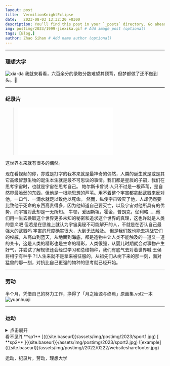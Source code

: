```yaml
---
layout: post
title:  VermilionKnightEclipse
date:   2023-08-03 13:32:20 +0300
description: You’ll find this post in your `_posts` directory. Go ahead and edit it and re-build the site to see your changes. # Add post description (optional)
img: postimg/2023/1999-jiexika.gif # Add image post (optional)
tags: [Blog,]
author: Zhao Sihan # Add name author (optional)
---
```


***

### 理想大学 ###
![xia-da]({{site.baseurl}}/assets/img/postimg/2023/xia-da.jpg)
我就来看看，六百余分的录取分数难望其顶背，但梦都做了还不做到头。🤔

***

### 纪录片 ###

> <iframe src="//player.bilibili.com/player.html?aid=52012946&bvid=BV1z4411Y7tX&cid=365220412&page=1" scrolling="no" border="0" frameborder="no" framespacing="0" allowfullscreen="true"> </iframe>

这世界本来就有很多的偶然。</p>
现在看视频的你，亦或是打字的我本来就是最神奇的偶然，人类的诞生就是或是其它高级智慧生物的诞生本生就是最不可思议的事情。我们都是星辰的子嗣，我们在思考宇宙时，也就是宇宙在思考自己。
帕尔斯卡曾说:人只不过是一根芦苇，是自然界最脆弱的东西，但他是一根能思想的芦苇。用不着整个宇宙都拿起武器来反对他，一口气、一滴水就足以致他以死命。
然而，纵使宇宙毁灭了他，人却仍然要比致他于死命的东西高贵得多，因为他知道自己要灭亡，以及宇宙对他所具有的优势，而宇宙对此却是一无所知。
牛顿，爱因斯坦，霍金，普朗克，伽利略……他们用一生去换取这个世界更多未知的秘密和追求这个世界的真理，这也许就是人类的意义吧
但若是在思维上就认为宇宙奥秘不可能解开的人，不就是在否认自己最强大的武器吗
宇宙的尺度确实很大，大到无法触及。
但是我们敢也能去挑战它们的权威，从高山到蓝天，从地面到海底，都是造物主让人类不能触及的一道又一道的关卡，这是人类的精彩也是生命的精彩，人类很强，从婴儿时期就会对事物产生好气，并尝试了解规律还会经过学习和总结物种，我们有底气去对着世界喊:王侯将相宁有种乎？!人生来就不是拿来被征服的，从祖先们从树下来的那一刻，面对猛兽的那一刻，对抗比自己更强的物种的思考就已经开始。

***

### 劳动 ###
半个月，凭借自己的努力工作，挣得了「月之始源与终焉」原画集.vol2一本
![yuanhuaji]({{site.baseurl}}/assets/img/postimg/2023/yuanhuaji.jpg)

***

### 运动 ###

<details><summary>点击展开</summary>
 <p>

![sport1]({{site.baseurl}}/assets/img/postimg/2023/sport1.jpg)

![sport2]({{site.baseurl}}/assets/img/postimg/2023/sport2.jpg)

 </p>
</details>
看不见?[ **sp1** ]({{site.baseurl}}/assets/img/postimg/2023/sport1.jpg)
[ **sp2** ]{{site.baseurl}}/assets/img/postimg/2023/sport2.jpg)
![example]({{site.baseurl}}/assets/img/postimg//2022/0222/websitesharefooter.jpg)

运动，纪录片，劳动，理想大学

